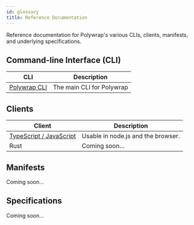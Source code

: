 ```yaml
---
id: glossary
title: Reference Documentation
---
```


Reference documentation for Polywrap's various CLIs, clients, manifests, and underlying specifications.

## Command-line Interface (CLI)
| CLI | Description |  
|-|-|  
| [Polywrap CLI](./cli/cli) | The main CLI for Polywrap |  

## Clients
| Client | Description |  
|-|-|  
| [TypeScript / JavaScript](./clients/js/client-js) | Usable in node.js and the browser. |  
| Rust | Coming soon... |  

## Manifests
Coming soon...

## Specifications
Coming soon...
